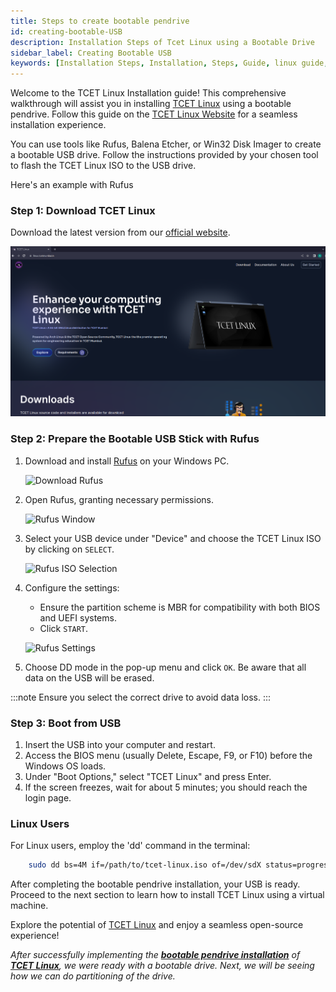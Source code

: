 ```yaml
---
title: Steps to create bootable pendrive
id: creating-bootable-USB
description: Installation Steps of Tcet Linux using a Bootable Drive
sidebar_label: Creating Bootable USB
keywords: [Installation Steps, Installation, Steps, Guide, linux guide, bootable drive]
---
```


Welcome to the TCET Linux Installation guide! This comprehensive walkthrough will assist you in installing [TCET Linux](https://github.com/tcet-opensource/tcet-linux/releases/) using a bootable pendrive. Follow this guide on the [TCET Linux Website](https://linux.tcetmumbai.in/) for a seamless installation experience.

You can use tools like Rufus, Balena Etcher, or Win32 Disk Imager to create a bootable USB drive. Follow the instructions provided by your chosen tool to flash the TCET Linux ISO to the USB drive.

Here's an example with Rufus

### Step 1: Download TCET Linux

Download the latest version from our [official website](https://linux.tcetmumbai.in/#download).

![Download TCET Linux](../assets/tldown.png)

### Step 2: Prepare the Bootable USB Stick with Rufus

1. Download and install [Rufus](https://rufus.ie/) on your Windows PC.

   ![Download Rufus](../assets/rufusdown.png)

2. Open Rufus, granting necessary permissions.

   ![Rufus Window](../assets/rufusprom.png)

3. Select your USB device under "Device" and choose the TCET Linux ISO by clicking on `SELECT`.

   ![Rufus ISO Selection](../assets/rufuspromfinal.png)

4. Configure the settings: 
   - Ensure the partition scheme is MBR for compatibility with both BIOS and UEFI systems.
   - Click `START`.

   ![Rufus Settings](../assets/isofinal.png)

5. Choose DD mode in the pop-up menu and click `OK`. Be aware that all data on the USB will be erased.

:::note
    Ensure you select the correct drive to avoid data loss.
:::

### Step 3: Boot from USB

1. Insert the USB into your computer and restart.
2. Access the BIOS menu (usually Delete, Escape, F9, or F10) before the Windows OS loads.
3. Under "Boot Options," select "TCET Linux" and press Enter.
4. If the screen freezes, wait for about 5 minutes; you should reach the login page.

### Linux Users

For Linux users, employ the 'dd' command in the terminal:

```bash
    sudo dd bs=4M if=/path/to/tcet-linux.iso of=/dev/sdX status=progress
```

After completing the bootable pendrive installation, your USB is ready. Proceed to the next section to learn how to install TCET Linux using a virtual machine.

Explore the potential of [TCET Linux](https://linux.tcetmumbai.in/) and enjoy a seamless open-source experience!

_After successfully implementing the **[bootable pendrive installation](creating-bootable-USB)** of **[TCET Linux](https://linux.tcetmumbai.in/)**, we were ready with a bootable drive. Next, we will be seeing how we can do partitioning of the drive._
